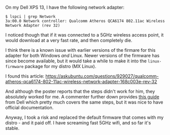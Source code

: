 On my Dell XPS 13, I have the following network adapter:

```
$ lspci | grep Network
3a:00.0 Network controller: Qualcomm Atheros QCA6174 802.11ac Wireless Network Adapter (rev 32)
```

I noticed though that if it was connected to a 5GHz wireless access point, it would download at a very fast rate, and then completely die.

I think there is a known issue with earlier versions of the firmare for this adapter for both Windows _and_ Linux. Newer versions of the firmware has since become available, but it would take a while to make it into the `linux-firmware` package for my distro (MX Linux).

I found this article:
https://askubuntu.com/questions/929027/qualcomm-atheros-qca6174-802-11ac-wireless-network-adapter-168c003e-rev-32

And although the poster reports that the steps didn't work for him, they absolutely worked for me. A commenter further down provides [this guide](https://www.dell.com/support/article/en-us/sln306440/killer-n1535-wireless-firmware-manual-update-guide-for-ubuntu-systems?lang=en) from Dell which pretty much covers the same steps, but it was nice to have official documentation.

Anyway, I took a risk and replaced the default firmware that comes with my distro - and it paid off. I have screaming fast 5GHz wifi, and so far it's stable. 